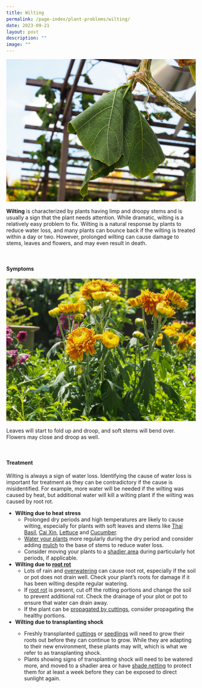 ```yaml
---
title: Wilting
permalink: /page-index/plant-problems/wilting/
date: 2023-09-21
layout: post
description: ""
image: ""
---
```

<section>
	<img title="A pumpkin plant wilting in the heat. Photo by Jacqueline Chua." src="/images/Plant%20problems/Wilting_JacChua%20(2).jpg">
	<p><b>Wilting</b> is characterized by plants having limp and droopy stems and is usually a sign that the plant needs attention. While dramatic, wilting is a relatively easy problem to fix. Wilting is a natural response by plants to reduce water loss, and many plants can bounce back if the wilting is treated within a day or two. However, prolonged wilting can cause damage to stems, leaves and flowers, and may even result in death.</p>
	<br>
</section>

<section>
	<h4>Symptoms</h4> 
	<img title="A marigold wilting from prolonged heat stress. Photo by Jacqueline Chua." src="/images/Plant%20problems/Wilting_JacChua.jpg">
	<p>Leaves will start to fold up and droop, and soft stems will bend over. Flowers may close and droop as well.</p>
	<br>
</section>

<section>
	<h4>Treatment</h4>
	<p>Wilting is always a sign of water loss. Identifying the cause of water loss is important for treatment as they can be contradictory if the cause is misidentified. For example, more water will be needed if the wilting was caused by heat, but additional water will kill a wilting plant if the wilting was caused by root rot.</p>
  <ul>
	  <li><b>Wilting due to heat stress</b>
			<ul>
				<li>Prolonged dry periods and high temperatures are likely to cause wilting, especially for plants with soft leaves and stems like <a href="/page-index/edible-plants/thai-basil/">Thai Basil</a>, <a href="/page-index/edible-plants/cai-xin/">Cai Xin</a>, <a href="/page-index/edible-plants/lettuce/">Lettuce</a> and <a href="/page-index/edible-plants/cucumber/">Cucumber</a>.</li>
				<li><a href="/page-index/horticulture-techniques/watering/">Water your plants</a> more regularly during the dry period and consider adding <a href="/page-index/horticulture-techniques/mulching/">mulch</a> to the base of stems to reduce water loss.</li>
				<li>Consider moving your plants to a <a href="/page-index/horticulture-techniques/gauging-light/">shadier area</a> during particularly hot periods, if applicable.</li>
			</ul></li>
  	<li><b>Wilting due to <a href="/page-index/plant-problems/root-rot/">root rot</a></b>
				<ul>
					<li>Lots of rain and <a href="/page-index/horticulture-techniques/watering/">overwatering</a> can cause root rot, especially if the soil or pot does not drain well. Check your plant’s roots for damage if it has been wilting despite regular watering.</li>
					<li>If <a href="/page-index/plant-problems/root-rot/">root rot</a> is present, cut off the rotting portions and change the soil to prevent additional rot. Check the drainage of your plot or pot to ensure that water can drain away. </li>
					<li>If the plant can be <a href="/page-index/horticulture-techniques/propagating-by-cuttings/">propagated by cuttings</a>, consider propagating the healthy portions. </li>
				</ul></li>
		<li><b>Wilting due to transplanting shock</b></li>
		<ul>
			<li>Freshly transplanted <a href="/page-index/horticulture-techniques/propagating-by-cuttings/">cuttings</a> or <a href="/page-index/horticulture-techniques/propagating-by-seed/">seedlings</a> will need to grow their roots out before they can continue to grow. While they are adapting to their new environment, these plants may wilt, which is what we refer to as transplanting shock.</li>
			<li>Plants showing signs of transplanting shock will need to be watered more, and moved to a shadier area or have <a href="/page-index/hardscapes/netting/">shade netting</a> to protect them for at least a week before they can be exposed to direct sunlight again. </li>
	</ul>
</ul></section>